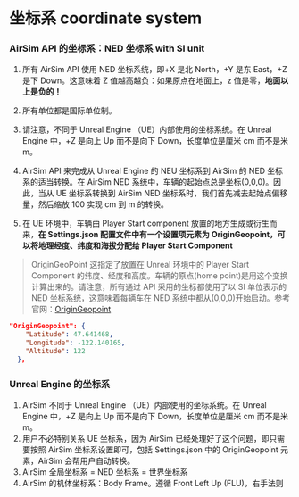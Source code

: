 # 坐标系 coordinate system

### AirSim API 的坐标系：NED 坐标系 with SI unit

1. 所有 AirSim API 使用 NED 坐标系统，即+X 是北 North，+Y 是东 East，+Z 是下 Down。这意味着 Z 值越高越负：如果原点在地面上，z 值是零，**地面以上是负的！**

2. 所有单位都是国际单位制。

3. 请注意，不同于 Unreal Engine （UE）内部使用的坐标系统。在 Unreal Engine 中，+Z 是向上 Up 而不是向下 Down，长度单位是厘米 cm 而不是米 m。

4. AirSim API 来完成从 Unreal Engine 的 NEU 坐标系到 AirSim 的 NED 坐标系的适当转换。在 AirSim NED 系统中，车辆的起始点总是坐标(0,0,0)。因此，当从 UE 坐标系转换到 AirSim NED 坐标系时，我们首先减去起始点偏移量，然后缩放 100 实现 cm 到 m 的转换。

5. 在 UE 环境中，车辆由 Player Start component 放置的地方生成或衍生而来，**在 Settings.json 配置文件中有一个设置项元素为 OriginGeopoint，可以将地理经度、纬度和海拔分配给 Player Start Component**

> OriginGeoPoint 这指定了放置在 Unreal 环境中的 Player Start Component 的纬度、经度和高度。车辆的原点(home point)是用这个变换计算出来的。请注意，所有通过 API 采用的坐标都使用了以 SI 单位表示的 NED 坐标系统，这意味着每辆车在 NED 系统中都从(0,0,0)开始启动。参考官网：[OriginGeopoint](https://microsoft.github.io/AirSim/settings/#origingeopoint)

```json
"OriginGeopoint": {
    "Latitude": 47.641468,
    "Longitude": -122.140165,
    "Altitude": 122
  },
```

### Unreal Engine 的坐标系

1. AirSim 不同于 Unreal Engine （UE）内部使用的坐标系统。在 Unreal Engine 中，+Z 是向上 Up 而不是向下 Down，长度单位是厘米 cm 而不是米 m。
2. 用户不必特别关系 UE 坐标系，因为 AirSim 已经处理好了这个问题，即只需要按照 AirSim 坐标系设置即可，包括 Settings.json 中的 OriginGeopoint 元素，AirSim 会帮用户自动转换。
3. AirSim 全局坐标系 = NED 坐标系 = 世界坐标系
4. AirSim 的机体坐标系：Body Frame。遵循 Front Left Up (FLU)，右手法则
